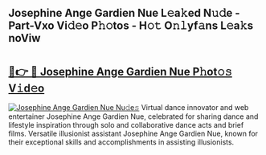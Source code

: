 ## Josephine Ange Gardien Nue L𝚎a𝚔ed N𝚞𝚍e - Part-Vxo Vi𝚍𝚎o P𝚑𝚘tos - H𝚘𝚝 O𝚗𝚕yf𝚊ns L𝚎a𝚔s noViw

# <h2><a href="http://kfep2o.oniu.top/?m=Josephine+Ange+Gardien+Nue">🔗👉 🔴 Josephine Ange Gardien Nue P𝚑ot𝚘𝚜 V𝚒d𝚎o</a></h2>

[![Josephine Ange Gardien Nue Nu𝚍e𝚜](https://i.imgur.com/0qMVB7G.gif)](http://kfep2o.oniu.top/?m=Josephine+Ange+Gardien+Nue)
Virtual dance innovator and web entertainer Josephine Ange Gardien Nue, celebrated for sharing dance and lifestyle inspiration through solo and collaborative dance acts and brief films. Versatile illusionist assistant Josephine Ange Gardien Nue, known for their exceptional skills and accomplishments in assisting illusionists.  
